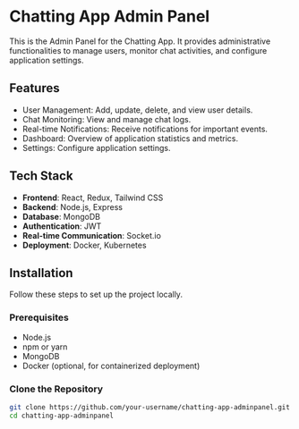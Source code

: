 # Chatting App Admin Panel

This is the Admin Panel for the Chatting App. It provides administrative functionalities to manage users, monitor chat activities, and configure application settings.

## Features

- User Management: Add, update, delete, and view user details.
- Chat Monitoring: View and manage chat logs.
- Real-time Notifications: Receive notifications for important events.
- Dashboard: Overview of application statistics and metrics.
- Settings: Configure application settings.

## Tech Stack

- **Frontend**: React, Redux, Tailwind CSS
- **Backend**: Node.js, Express
- **Database**: MongoDB
- **Authentication**: JWT
- **Real-time Communication**: Socket.io
- **Deployment**: Docker, Kubernetes

## Installation

Follow these steps to set up the project locally.

### Prerequisites

- Node.js
- npm or yarn
- MongoDB
- Docker (optional, for containerized deployment)

### Clone the Repository

```bash
git clone https://github.com/your-username/chatting-app-adminpanel.git
cd chatting-app-adminpanel
